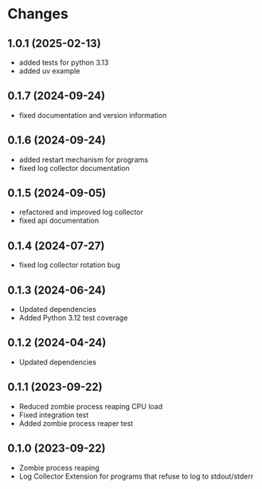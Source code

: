 # Changes

## 1.0.1 (2025-02-13)
- added tests for python 3.13
- added uv example

## 0.1.7 (2024-09-24)
- fixed documentation and version information

## 0.1.6 (2024-09-24)
- added restart mechanism for programs
- fixed log collector documentation

## 0.1.5 (2024-09-05)
- refactored and improved log collector
- fixed api documentation

## 0.1.4 (2024-07-27)
- fixed log collector rotation bug

## 0.1.3 (2024-06-24)
- Updated dependencies
- Added Python 3.12 test coverage

## 0.1.2 (2024-04-24)
- Updated dependencies

## 0.1.1 (2023-09-22)
- Reduced zombie process reaping CPU load
- Fixed integration test
- Added zombie process reaper test

## 0.1.0 (2023-09-22)
- Zombie process reaping
- Log Collector Extension for programs that refuse to log to stdout/stderr
